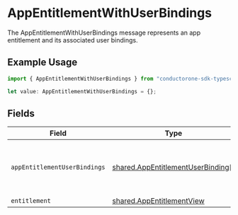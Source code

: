 # AppEntitlementWithUserBindings

The AppEntitlementWithUserBindings message represents an app entitlement and its associated user bindings.

## Example Usage

```typescript
import { AppEntitlementWithUserBindings } from "conductorone-sdk-typescript/sdk/models/shared";

let value: AppEntitlementWithUserBindings = {};
```

## Fields

| Field                                                                                                                                       | Type                                                                                                                                        | Required                                                                                                                                    | Description                                                                                                                                 |
| ------------------------------------------------------------------------------------------------------------------------------------------- | ------------------------------------------------------------------------------------------------------------------------------------------- | ------------------------------------------------------------------------------------------------------------------------------------------- | ------------------------------------------------------------------------------------------------------------------------------------------- |
| `appEntitlementUserBindings`                                                                                                                | [shared.AppEntitlementUserBinding](../../../sdk/models/shared/appentitlementuserbinding.md)[]                                               | :heavy_minus_sign:                                                                                                                          | An array of AppEntitlementUserBinding objects which represent the relationships that give app users access to the specific app entitlement. |
| `entitlement`                                                                                                                               | [shared.AppEntitlementView](../../../sdk/models/shared/appentitlementview.md)                                                               | :heavy_minus_sign:                                                                                                                          | N/A                                                                                                                                         |